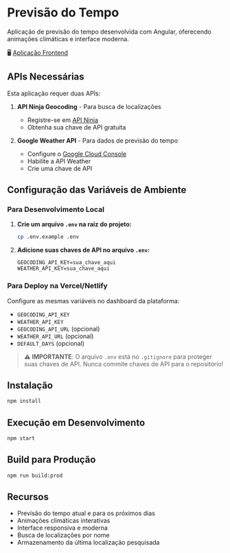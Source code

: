 # Previsão do Tempo

Aplicação de previsão do tempo desenvolvida com Angular, oferecendo animações climáticas e interface moderna.

🖥️ [Aplicação Frontend](https://angular-weather-dashboard.vercel.app/)

## APIs Necessárias

Esta aplicação requer duas APIs:

1. **API Ninja Geocoding** - Para busca de localizações
   - Registre-se em [API Ninja](https://api-ninjas.com/)
   - Obtenha sua chave de API gratuita

2. **Google Weather API** - Para dados de previsão do tempo
   - Configure o [Google Cloud Console](https://console.cloud.google.com/)
   - Habilite a API Weather
   - Crie uma chave de API

## Configuração das Variáveis de Ambiente

### Para Desenvolvimento Local

1. **Crie um arquivo `.env` na raiz do projeto:**
   ```bash
   cp .env.example .env
   ```

2. **Adicione suas chaves de API no arquivo `.env`:**
   ```env
   GEOCODING_API_KEY=sua_chave_aqui
   WEATHER_API_KEY=sua_chave_aqui
   ```

### Para Deploy na Vercel/Netlify

Configure as mesmas variáveis no dashboard da plataforma:
- `GEOCODING_API_KEY`
- `WEATHER_API_KEY`
- `GEOCODING_API_URL` (opcional)
- `WEATHER_API_URL` (opcional)
- `DEFAULT_DAYS` (opcional)

> **⚠️ IMPORTANTE**: O arquivo `.env` está no `.gitignore` para proteger suas chaves de API. Nunca commite chaves de API para o repositório!

## Instalação

```bash
npm install
```

## Execução em Desenvolvimento

```bash
npm start
```

## Build para Produção

```bash
npm run build:prod
```

## Recursos

- Previsão do tempo atual e para os próximos dias
- Animações climáticas interativas
- Interface responsiva e moderna
- Busca de localizações por nome
- Armazenamento da última localização pesquisada 
